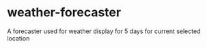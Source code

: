 # weather-forecaster
 A forecaster used for weather display for 5 days for current selected location
